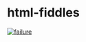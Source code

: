 # html-fiddles
<a href="http://rice.place/quiz.html"><img src="https://rice.place/ricequiz/moldyrice.png" alt="failure" title="you are moldy rice"></a>
